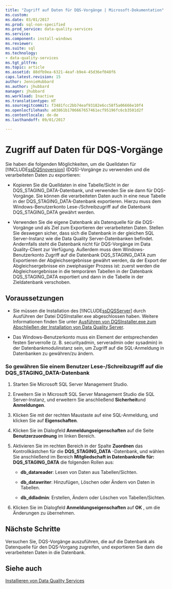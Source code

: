 ```yaml
---
title: "Zugriff auf Daten für DQS-Vorgänge | Microsoft-Dokumentation"
ms.custom: 
ms.date: 03/01/2017
ms.prod: sql-non-specified
ms.prod_service: data-quality-services
ms.service: 
ms.component: install-windows
ms.reviewer: 
ms.suite: sql
ms.technology:
- data-quality-services
ms.tgt_pltfrm: 
ms.topic: article
ms.assetid: 88dfb9ea-6321-4eaf-b9e4-45d36ef048f6
caps.latest.revision: 15
author: JennieHubbard
ms.author: jhubbard
manager: jhubbard
ms.workload: Inactive
ms.translationtype: HT
ms.sourcegitcommit: f3481fcc2bb74eaf93182e6cc58f5a06666e10f4
ms.openlocfilehash: a03861b1706667657461ecf95196fc6cb3501d2f
ms.contentlocale: de-de
ms.lasthandoff: 09/01/2017

---
```

# <a name="access-data-for-the-dqs-operations"></a>Zugriff auf Daten für DQS-Vorgänge
  Sie haben die folgenden Möglichkeiten, um die Quelldaten für [!INCLUDE[ssDQSnoversion](../../includes/ssdqsnoversion-md.md)] (DQS)-Vorgänge zu verwenden und die verarbeiteten Daten zu exportieren:  
  
-   Kopieren Sie die Quelldaten in eine Tabelle/Sicht in der DQS_STAGING_DATA-Datenbank, und verwenden Sie sie dann für DQS-Vorgänge. Sie können die verarbeiteten Daten auch in eine neue Tabelle in der DQS_STAGING_DATA-Datenbank exportieren. Hierzu muss dem Windows-Benutzerkonto Lese-/Schreibzugriff auf die Datenbank DQS_STAGING_DATA gewährt werden.  
  
-   Verwenden Sie die eigene Datenbank als Datenquelle für die DQS-Vorgänge und als Ziel zum Exportieren der verarbeiteten Daten. Stellen Sie deswegen sicher, dass sich die Datenbank in der gleichen SQL Server-Instanz wie die Data Quality Server-Datenbanken befindet. Andernfalls steht die Datenbank nicht für DQS-Vorgänge im Data Quality-Client zur Verfügung. Außerdem muss dem Windows-Benutzerkonto Zugriff auf die Datenbank DQS_STAGING_DATA zum Exportieren der Abgleichsergebnisse gewährt werden, da der Export der Abgleichsergebnisse ein zweiphasiger Prozess ist: zuerst werden die Abgleichsergebnisse in die temporären Tabellen in der Datenbank DQS_STAGING_DATA exportiert und dann in die Tabelle in der Zieldatenbank verschoben.  
  
## <a name="prerequisites"></a>Voraussetzungen  
  
-   Sie müssen die Installation des [!INCLUDE[ssDQSServer](../../includes/ssdqsserver-md.md)] durch Ausführen der Datei DQSInstaller.exe abgeschlossen haben. Weitere Informationen finden Sie unter [Ausführen von DQSInstaller.exe zum Abschließen der Installation von Data Quality Server](../../data-quality-services/install-windows/run-dqsinstaller-exe-to-complete-data-quality-server-installation.md).  
  
-   Das Windows-Benutzerkonto muss ein Element der entsprechenden festen Serverrolle (z. B. securityadmin, serveradmin oder sysadmin) in der Datenbankmodulinstanz sein, um Zugriff auf die SQL-Anmeldung in Datenbanken zu gewähren/zu ändern.  
  
### <a name="to-grant-readwrite-access-to-a-user-on-the-dqsstagingdata-database"></a>So gewähren Sie einem Benutzer Lese-/Schreibzugriff auf die DQS_STAGING_DATA-Datenbank  
  
1.  Starten Sie Microsoft SQL Server Management Studio.  
  
2.  Erweitern Sie in Microsoft SQL Server Management Studio die SQL Server-Instanz, und erweitern Sie anschließend **Sicherheit**und **Anmeldungen**.  
  
3.  Klicken Sie mit der rechten Maustaste auf eine SQL-Anmeldung, und klicken Sie auf **Eigenschaften**.  
  
4.  Klicken Sie im Dialogfeld **Anmeldungseigenschaften** auf die Seite **Benutzerzuordnung** im linken Bereich.  
  
5.  Aktivieren Sie im rechten Bereich in der Spalte **Zuordnen** das Kontrollkästchen für die **DQS_STAGING_DATA** -Datenbank, und wählen Sie anschließend im Bereich **Mitgliedschaft in Datenbankrolle für: DQS_STAGING_DATA** die folgenden Rollen aus:  
  
    -   **db_datareader**: Lesen von Daten aus Tabellen/Sichten.  
  
    -   **db_datawriter**: Hinzufügen, Löschen oder Ändern von Daten in Tabellen.  
  
    -   **db_ddladmin**: Erstellen, Ändern oder Löschen von Tabellen/Sichten.  
  
6.  Klicken Sie im Dialogfeld **Anmeldungseigenschaften** auf **OK** , um die Änderungen zu übernehmen.  
  
## <a name="next-steps"></a>Nächste Schritte  
 Versuchen Sie, DQS-Vorgänge auszuführen, die auf die Datenbank als Datenquelle für den DQS-Vorgang zugreifen, und exportieren Sie dann die verarbeiteten Daten in die Datenbank.  
  
## <a name="see-also"></a>Siehe auch  
 [Installieren von Data Quality Services](../../data-quality-services/install-windows/install-data-quality-services.md)  
  
  


